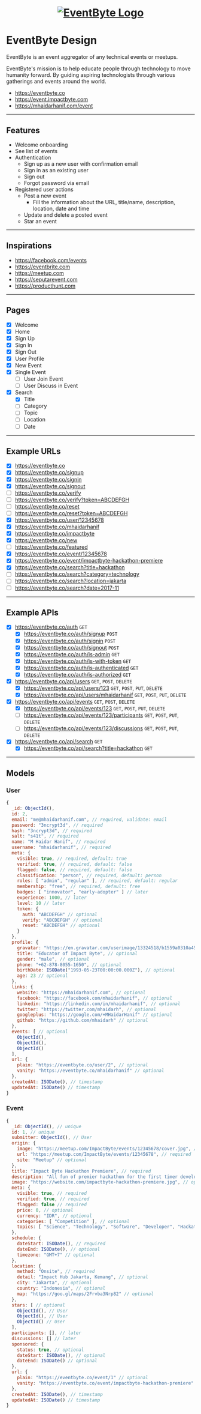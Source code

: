 <div style="text-align: center;">
  <a href="https://event.impactbyte.com">
    <h1>
      <img src="./brand/logo/eventbyte.png" alt="EventByte Logo">
    </h1>
  </a>
</div>

# EventByte Design

EventByte is an event aggregator of any technical events or meetups.

EventByte's mission is to help educate people through technology to move humanity forward. By guiding aspiring technologists through various gatherings and events around the world.

- https://eventbyte.co
- https://event.impactbyte.com
- https://mhaidarhanif.com/event

--------------------------------------------------------------------------------

## Features

- Welcome onboarding
- See list of events
- Authentication
  - Sign up as a new user with confirmation email
  - Sign in as an existing user
  - Sign out
  - Forgot password via email
- Registered user actions
  - Post a new event
    - Fill the information about the URL, title/name, description, location, date and time
  - Update and delete a posted event
  - Star an event

--------------------------------------------------------------------------------

## Inspirations

- https://facebook.com/events
- https://eventbrite.com
- https://meetup.com
- https://seputarevent.com
- https://producthunt.com

--------------------------------------------------------------------------------

## Pages

- [x] Welcome
- [x] Home
- [x] Sign Up
- [x] Sign In
- [x] Sign Out
- [x] User Profile
- [x] New Event
- [x] Single Event
  - [ ] User Join Event
  - [ ] User Discuss in Event
- [x] Search
  - [x] Title
  - [ ] Category
  - [ ] Topic
  - [ ] Location
  - [ ] Date

--------------------------------------------------------------------------------

## Example URLs

- [x] https://eventbyte.co
- [x] https://eventbyte.co/signup
- [x] https://eventbyte.co/signin
- [x] https://eventbyte.co/signout
- [ ] https://eventbyte.co/verify
- [ ] https://eventbyte.co/verify?token=ABCDEFGH
- [ ] https://eventbyte.co/reset
- [ ] https://eventbyte.co/reset?token=ABCDEFGH
- [x] https://eventbyte.co/user/12345678
- [x] https://eventbyte.co/mhaidarhanif
- [x] https://eventbyte.co/impactbyte
- [x] https://eventbyte.co/new
- [ ] https://eventbyte.co/featured
- [x] https://eventbyte.co/event/12345678
- [x] https://eventbyte.co/event/impactbyte-hackathon-premiere
- [x] https://eventbyte.co/search?title=hackathon
- [ ] https://eventbyte.co/search?category=technology
- [ ] https://eventbyte.co/search?location=jakarta
- [ ] https://eventbyte.co/search?date=2017-11

--------------------------------------------------------------------------------

## Example APIs

- [x] https://eventbyte.co/auth `GET`
  - [x] https://eventbyte.co/auth/signup `POST`
  - [x] https://eventbyte.co/auth/signin `POST`
  - [x] https://eventbyte.co/auth/signout `POST`
  - [x] https://eventbyte.co/auth/is-admin `GET`
  - [x] https://eventbyte.co/auth/is-with-token `GET`
  - [x] https://eventbyte.co/auth/is-authenticated `GET`
  - [x] https://eventbyte.co/auth/is-authorized `GET`
- [x] https://eventbyte.co/api/users `GET`, `POST`, `DELETE`
  - [x] https://eventbyte.co/api/users/123 `GET`, `POST`, `PUT`, `DELETE`
  - [x] https://eventbyte.co/api/users/mhaidarhanif `GET`, `POST`, `PUT`, `DELETE`
- [x] https://eventbyte.co/api/events `GET`, `POST`, `DELETE`
  - [x] https://eventbyte.co/api/events/123 `GET`, `POST`, `PUT`, `DELETE`
  - [ ] https://eventbyte.co/api/events/123/participants `GET`, `POST`, `PUT`, `DELETE`
  - [ ] https://eventbyte.co/api/events/123/discussions `GET`, `POST`, `PUT`, `DELETE`
- [x] https://eventbyte.co/api/search `GET`
  - [x] https://eventbyte.co/api/search?title=hackathon `GET`

--------------------------------------------------------------------------------

## Models

### User

```js
{
  _id: ObjectId(),
  id: 2,
  email: "me@mhaidarhanif.com", // required, validate: email
  password: "3ncrypt3d", // required
  hash: "3ncrypt3d", // required
  salt: "s41t", // required
  name: "M Haidar Hanif", // required
  username: "mhaidarhanif", // required
  meta: {
    visible: true, // required, default: true
    verified: true, // required, default: false
    flagged: false, // required, default: false
    classification: "person", // required, default: person
    roles: [ "admin", "regular" ], // required, default: regular
    membership: "free", // required, default: free
    badges: [ "innovator", "early-adopter" ] // later
    experience: 1000, // later
    level: 10 // later
    token: {
      auth: "ABCDEFGH" // optional
      verify: "ABCDEFGH" // optional
      reset: "ABCDEFGH" // optional
    }
  },
  profile: {
    gravatar: "https://en.gravatar.com/userimage/13324518/b1559a0310a452e00c09eeb24465d0a3?size=200", // optional
    title: "Educator of Impact Byte", // optional
    gender: "male", // optional
    phone: "+62-878-8055-1650", // optional
    birthDate: ISODate("1993-05-23T00:00:00.000Z"), // optional
    age: 23 // optional
  },
  links: {
    website: "https://mhaidarhanif.com", // optional
    facebook: "https://facebook.com/mhaidarhanif", // optional
    linkedin: "https://linkedin.com/in/mhaidarhanif", // optional
    twitter: "https://twitter.com/mhaidarh", // optional
    googleplus: "https://google.com/+MHaidarHanif" // optional
    github: "https://github.com/mhaidarh" // optional
  },
  events: [ // optional
    ObjectId(),
    ObjectId(),
    ObjectId()
  ],
  url: {
    plain: "https://eventbyte.co/user/2", // optional
    vanity: "https://eventbyte.co/mhaidarhanif" // optional
  },
  createdAt: ISODate(), // timestamp
  updatedAt: ISODate() // timestamp
}
```

### Event

```js
{
  _id: ObjectId(), // unique
  id: 1, // unique
  submitter: ObjectId(), // User
  origin: {
    image: "https://meetup.com/ImpactByte/events/12345678/cover.jpg", // optional
    url: "https://meetup.com/ImpactByte/events/12345678", // required
    site: "Meetup" // optional
  },
  title: "Impact Byte Hackathon Premiere", // required
  description: "All fun of premier hackathon for the first timer developers.", // optional
  image: "https://website.com/impactbyte-hackathon-premiere.jpg", // optional
  meta: {
    visible: true, // required
    verified: true, // required
    flagged: false // required
    price: 0, // optional
    currency: "IDR", // optional
    categories: [ "Competition" ], // optional
    topics: [ "Science", "Technology", "Software", "Developer", "Hackathon" ], // optional
  },
  schedule: {
    dateStart: ISODate(), // required
    dateEnd: ISODate(), // optional
    timezone: "GMT+7" // optional
  },
  location: {
    method: "Onsite", // required
    detail: "Impact Hub Jakarta, Kemang", // optional
    city: "Jakarta", // optional
    country: "Indonesia", // optional
    map: "https://goo.gl/maps/2Frvba3Nrp82" // optional
  },
  stars: [ // optional
    ObjectId(), // User
    ObjectId(), // User
    ObjectId() // User
  ],
  participants: [], // later
  discussions: [] // later
  sponsored: {
    status: true, // optional
    dateStart: ISODate(), // optional
    dateEnd: ISODate() // optional
  },
  url: {
    plain: "https://eventbyte.co/event/1" // optional
    vanity: "https://eventbyte.co/event/impactbyte-hackathon-premiere" // optional
  },
  createdAt: ISODate(), // timestamp
  updatedAt: ISODate() // timestamp
}
```
